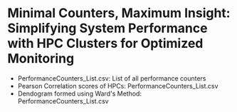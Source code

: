 # Minimal Counters, Maximum Insight: Simplifying System Performance with HPC Clusters for Optimized Monitoring

- PerformanceCounters_List.csv: List of all performance counters
- Pearson Correlation scores of HPCs: PerformanceCounters_List.csv
- Dendogram formed using Ward's Method: PerformanceCounters_List.csv

